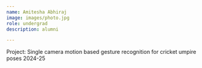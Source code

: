 ```yaml
---
name: Amitesha Abhiraj
image: images/photo.jpg
role: undergrad
description: alumni

---
```


Project: Single camera motion based gesture recognition for cricket umpire poses
2024-25
